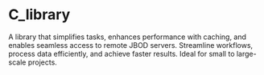 # C_library
A library that simplifies tasks, enhances performance with caching, and enables seamless access to remote JBOD servers. Streamline workflows, process data efficiently, and achieve faster results. Ideal for small to large-scale projects.
